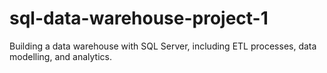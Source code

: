 # sql-data-warehouse-project-1
Building a data warehouse with SQL Server, including ETL processes, data modelling, and analytics.
